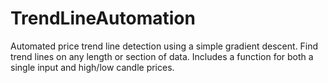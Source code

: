 # TrendLineAutomation

Automated price trend line detection using a simple gradient descent. Find trend lines on any length or section of data. Includes a function for both a single input and high/low candle prices. 
